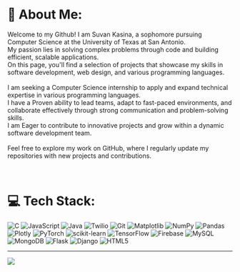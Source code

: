 <script src="dist/autotyping.min.js"></script>
<script>
    document.addEventListener("DOMContentLoaded", function() {
        const exampleText = ['I can write a whole sentence.', 'Or', 'single', 'words'];
        const exampleTyping = new AutoTyping('.example-selector', exampleText, {
            typeSpeed: 50,
            deleteSpeed: 50,
            waitBeforeDelete: 2000,
            waitBetweenWords: 500,
        });
        exampleTyping.start()
    });
</script>
# 💫 About Me:
Welcome to my Github! I am Suvan Kasina, a sophomore pursuing Computer Science at the University of Texas at San Antonio.<br>My passion lies in solving complex problems through code and building efficient, scalable applications.<br>On this page, you'll find a selection of projects that showcase my skills in software development, web design, and various programming languages.<br><br>I am seeking a Computer Science internship to apply and expand technical expertise in various programming languages.<br>I have a Proven ability to lead teams, adapt to fast-paced environments, and collaborate effectively through strong communication and problem-solving skills.<br>I am Eager to contribute to innovative projects and grow within a dynamic software development team.<br><br>Feel free to explore my work on GitHub, where I regularly update my repositories with new projects and contributions.<br><br><br>
# 💻 Tech Stack:
![C](https://img.shields.io/badge/c-%2300599C.svg?style=for-the-badge&logo=c&logoColor=white) ![JavaScript](https://img.shields.io/badge/javascript-%23323330.svg?style=for-the-badge&logo=javascript&logoColor=%23F7DF1E) ![Java](https://img.shields.io/badge/java-%23ED8B00.svg?style=for-the-badge&logo=openjdk&logoColor=white) ![Twilio](https://img.shields.io/badge/Twilio-F22F46?style=for-the-badge&logo=Twilio&logoColor=white) ![Git](https://img.shields.io/badge/git-%23F05033.svg?style=for-the-badge&logo=git&logoColor=white) ![Matplotlib](https://img.shields.io/badge/Matplotlib-%23ffffff.svg?style=for-the-badge&logo=Matplotlib&logoColor=black) ![NumPy](https://img.shields.io/badge/numpy-%23013243.svg?style=for-the-badge&logo=numpy&logoColor=white) ![Pandas](https://img.shields.io/badge/pandas-%23150458.svg?style=for-the-badge&logo=pandas&logoColor=white) ![Plotly](https://img.shields.io/badge/Plotly-%233F4F75.svg?style=for-the-badge&logo=plotly&logoColor=white) ![PyTorch](https://img.shields.io/badge/PyTorch-%23EE4C2C.svg?style=for-the-badge&logo=PyTorch&logoColor=white) ![scikit-learn](https://img.shields.io/badge/scikit--learn-%23F7931E.svg?style=for-the-badge&logo=scikit-learn&logoColor=white) ![TensorFlow](https://img.shields.io/badge/TensorFlow-%23FF6F00.svg?style=for-the-badge&logo=TensorFlow&logoColor=white) ![Firebase](https://img.shields.io/badge/firebase-a08021?style=for-the-badge&logo=firebase&logoColor=ffcd34) ![MySQL](https://img.shields.io/badge/mysql-4479A1.svg?style=for-the-badge&logo=mysql&logoColor=white) ![MongoDB](https://img.shields.io/badge/MongoDB-%234ea94b.svg?style=for-the-badge&logo=mongodb&logoColor=white) ![Flask](https://img.shields.io/badge/flask-%23000.svg?style=for-the-badge&logo=flask&logoColor=white) ![Django](https://img.shields.io/badge/django-%23092E20.svg?style=for-the-badge&logo=django&logoColor=white) ![HTML5](https://img.shields.io/badge/html5-%23E34F26.svg?style=for-the-badge&logo=html5&logoColor=white)

---
[![](https://visitcount.itsvg.in/api?id=Suvan8806&icon=0&color=0)](https://visitcount.itsvg.in)

